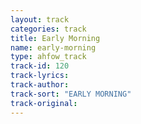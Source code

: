 ```yaml
---
layout: track
categories: track
title: Early Morning
name: early-morning
type: ahfow_track
track-id: 120
track-lyrics: 
track-author: 
track-sort: "EARLY MORNING"
track-original: 
---
```


